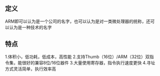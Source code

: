 ## 定义

ARM即可以认为是一个公司的名字，也可以认为是对一类微处理器的统称，还可以认为是一种技术的名字

## 特点
1.体积小，低功耗，低成本，高性能
2.支持Thumb（16位）/ARM（32位）双指令集，能很好的兼容8位/16位器件
3.大量使用寄存器，指令执行速度更快
4.寻址方式灵活简单，执行效率高